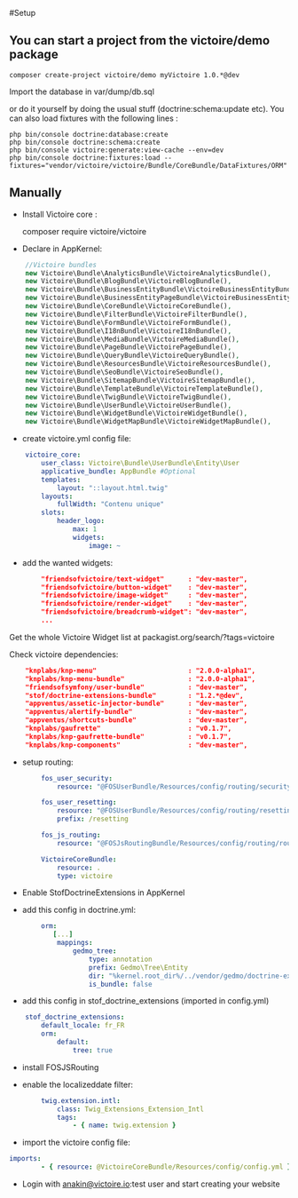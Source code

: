 #Setup

## You can start a project from the victoire/demo package

    composer create-project victoire/demo myVictoire 1.0.*@dev

Import the database in var/dump/db.sql

or do it yourself by doing the usual stuff (doctrine:schema:update etc). You can also load fixtures with the following lines :

    php bin/console doctrine:database:create
    php bin/console doctrine:schema:create
    php bin/console victoire:generate:view-cache --env=dev
    php bin/console doctrine:fixtures:load --fixtures="vendor/victoire/victoire/Bundle/CoreBundle/DataFixtures/ORM"


## Manually

- Install Victoire core  :

    composer require victoire/victoire

- Declare in AppKernel:

```php
    //Victoire bundles
    new Victoire\Bundle\AnalyticsBundle\VictoireAnalyticsBundle(),
    new Victoire\Bundle\BlogBundle\VictoireBlogBundle(),
    new Victoire\Bundle\BusinessEntityBundle\VictoireBusinessEntityBundle(),
    new Victoire\Bundle\BusinessEntityPageBundle\VictoireBusinessEntityPageBundle(),
    new Victoire\Bundle\CoreBundle\VictoireCoreBundle(),
    new Victoire\Bundle\FilterBundle\VictoireFilterBundle(),
    new Victoire\Bundle\FormBundle\VictoireFormBundle(),
    new Victoire\Bundle\I18nBundle\VictoireI18nBundle(),
    new Victoire\Bundle\MediaBundle\VictoireMediaBundle(),
    new Victoire\Bundle\PageBundle\VictoirePageBundle(),
    new Victoire\Bundle\QueryBundle\VictoireQueryBundle(),
    new Victoire\Bundle\ResourcesBundle\VictoireResourcesBundle(),
    new Victoire\Bundle\SeoBundle\VictoireSeoBundle(),
    new Victoire\Bundle\SitemapBundle\VictoireSitemapBundle(),
    new Victoire\Bundle\TemplateBundle\VictoireTemplateBundle(),
    new Victoire\Bundle\TwigBundle\VictoireTwigBundle(),
    new Victoire\Bundle\UserBundle\VictoireUserBundle(),
    new Victoire\Bundle\WidgetBundle\VictoireWidgetBundle(),
    new Victoire\Bundle\WidgetMapBundle\VictoireWidgetMapBundle(),
```

- create victoire.yml config file:

```yml
    victoire_core:
        user_class: Victoire\Bundle\UserBundle\Entity\User
        applicative_bundle: AppBundle #Optional
        templates:
            layout: "::layout.html.twig"
        layouts:
            fullWidth: "Contenu unique"
        slots:
            header_logo:
                max: 1
                widgets:
                    image: ~
```

- add the wanted widgets:

```json
        "friendsofvictoire/text-widget"      : "dev-master",
        "friendsofvictoire/button-widget"    : "dev-master",
        "friendsofvictoire/image-widget"     : "dev-master",
        "friendsofvictoire/render-widget"    : "dev-master",
        "friendsofvictoire/breadcrumb-widget": "dev-master",
        ...
```

Get the whole Victoire Widget list at packagist.org/search/?tags=victoire


Check victoire dependencies:

```json
    "knplabs/knp-menu"                       : "2.0.0-alpha1",
    "knplabs/knp-menu-bundle"                : "2.0.0-alpha1",
    "friendsofsymfony/user-bundle"           : "dev-master",
    "stof/doctrine-extensions-bundle"        : "1.2.*@dev",
    "appventus/assetic-injector-bundle"      : "dev-master",
    "appventus/alertify-bundle"              : "dev-master",
    "appventus/shortcuts-bundle"             : "dev-master",
    "knplabs/gaufrette"                      : "v0.1.7",
    "knplabs/knp-gaufrette-bundle"           : "v0.1.7",
    "knplabs/knp-components"                 : "dev-master",
```

- setup routing:

```yml
        fos_user_security:
            resource: "@FOSUserBundle/Resources/config/routing/security.xml"

        fos_user_resetting:
            resource: "@FOSUserBundle/Resources/config/routing/resetting.xml"
            prefix: /resetting

        fos_js_routing:
            resource: "@FOSJsRoutingBundle/Resources/config/routing/routing.xml"

        VictoireCoreBundle:
            resource: .
            type: victoire
```


- Enable StofDoctrineExtensions in AppKernel

- add this config in doctrine.yml:

```yml
        orm:
           [...]
            mappings:
                gedmo_tree:
                    type: annotation
                    prefix: Gedmo\Tree\Entity
                    dir: "%kernel.root_dir%/../vendor/gedmo/doctrine-extensions/lib/Gedmo/Tree/Entity"
                    is_bundle: false
```

- add this config in stof_doctrine_extensions (imported in config.yml)
```yml
    stof_doctrine_extensions:
        default_locale: fr_FR
        orm:
            default:
                tree: true
```

- install FOSJSRouting

- enable the localizeddate filter:
```yml
        twig.extension.intl:
            class: Twig_Extensions_Extension_Intl
            tags:
                - { name: twig.extension }
```
- import the victoire config file:

```yml
imports:
        - { resource: @VictoireCoreBundle/Resources/config/config.yml }
```
- Login with anakin@victoire.io:test user and start creating your website


